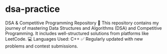 # dsa-practice
DSA &amp; Competitive Programming Repository 🚀 This repository contains my journey of mastering Data Structures and Algorithms (DSA) and Competitive Programming. It includes well-structured solutions from platforms like LeetCode. 💻 Languages Used: C++  ✅ Regularly updated with new problems and contest submissions.
